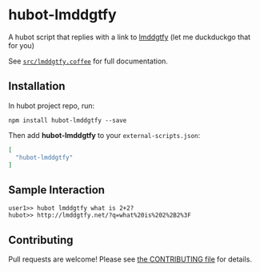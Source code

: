 # hubot-lmddgtfy

A hubot script that replies with a link to [lmddgtfy](http://lmddgtfy.net/) (let me duckduckgo that for you)  

See [`src/lmddgtfy.coffee`](src/lmgtfy.coffee) for full documentation.

## Installation

In hubot project repo, run:

`npm install hubot-lmddgtfy --save`

Then add **hubot-lmddgtfy** to your `external-scripts.json`:

```json
[
  "hubot-lmddgtfy"
]
```

## Sample Interaction

```
user1>> hubot lmddgtfy what is 2+2?
hubot>> http://lmddgtfy.net/?q=what%20is%202%2B2%3F
```

## Contributing

Pull requests are welcome! Please see [the CONTRIBUTING file](CONTRIBUTING.md) for details.
